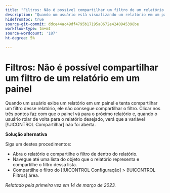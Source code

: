 ```yaml
---
title: "Filtros: Não é possível compartilhar um filtro de um relatório em um painel"
description: "Quando um usuário está visualizando um relatório em um painel e tenta compartilhar um filtro desse relatório, ele não consegue compartilhar o filtro. Clicar nos três pontos faz com que o painel vá para o próximo relatório e, quando o usuário rolar de volta para o relatório pretendido, verá que a opção Compartilhar não foi aberta."
hidefromtoc: true
source-git-commit: ddce44ac49df4795b17195a8672e4240945398be
workflow-type: tm+mt
source-wordcount: '187'
ht-degree: 5%

---
```



# Filtros: Não é possível compartilhar um filtro de um relatório em um painel

Quando um usuário exibe um relatório em um painel e tenta compartilhar um filtro desse relatório, ele não consegue compartilhar o filtro. Clicar nos três pontos faz com que o painel vá para o próximo relatório e, quando o usuário rolar de volta para o relatório desejado, verá que a variável [!UICONTROL Compartilhar] não foi aberta.

**Solução alternativa**

Siga um destes procedimentos:

* Abra o relatório e compartilhe o filtro de dentro do relatório.
* Navegue até uma lista do objeto que o relatório representa e compartilhe o filtro dessa lista.
* Compartilhe o filtro do [!UICONTROL Configuração] > [!UICONTROL Filtros] área.

_Relatado pela primeira vez em 14 de março de 2023._

